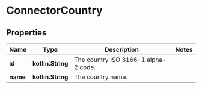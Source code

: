 
# ConnectorCountry

## Properties
Name | Type | Description | Notes
------------ | ------------- | ------------- | -------------
**id** | **kotlin.String** | The country ISO 3166-1 alpha-2 code. | 
**name** | **kotlin.String** | The country name. | 



